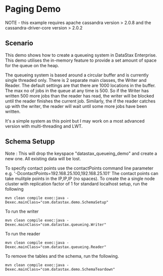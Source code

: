 Paging Demo
====================

NOTE - this example requires apache cassandra version > 2.0.8 and the cassandra-driver-core version > 2.0.2

## Scenario

This demo shows how to create a queueing system in DataStax Enterprise. This demo utilises the in-memory feature to provide
a set amount of space for the queue on the heap. 

The queueing system is based around a circular buffer and is currently single threaded only. There is 2 separate main classes, the Writer and Reader. The default settings are that there are 1000 locations in the buffer. The max no of jobs in the queue at any time is 500.
So if the Writer has written 500 more jobs than the reader has read, the writer will be blocked until the reader finishes the current job. Similarly, the if the reader catches up with the writer, the reader will wait until some more jobs have been written.

It's a simple system as this point but I may work on a most advanced version with multi-threading and LWT.  

## Schema Setupp
Note : This will drop the keyspace "datastax_queueing_demo" and create a new one. All existing data will be lost. 

To specify contact points use the contactPoints command line parameter e.g. '-DcontactPoints=192.168.25.100,192.168.25.101'
The contact points can take mulitple points in the IP,IP,IP (no spaces).
To create the a single node cluster with replication factor of 1 for standard localhost setup, run the following

    mvn clean compile exec:java -Dexec.mainClass="com.datastax.demo.SchemaSetup"

To run the writer

    mvn clean compile exec:java -Dexec.mainClass="com.datastax.queueing.Writer"

To run the reader

    mvn clean compile exec:java -Dexec.mainClass="com.datastax.queueing.Reader"
		
To remove the tables and the schema, run the following.

    mvn clean compile exec:java -Dexec.mainClass="com.datastax.demo.SchemaTeardown"
    
    
    
